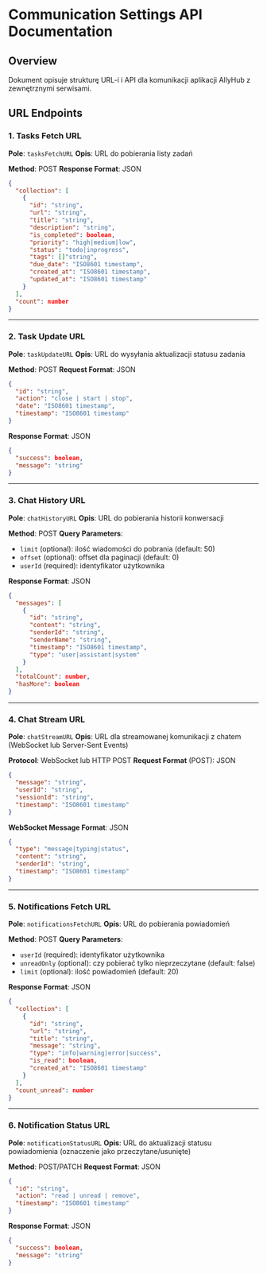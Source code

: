 # Communication Settings API Documentation

## Overview
Dokument opisuje strukturę URL-i i API dla komunikacji aplikacji AllyHub z zewnętrznymi serwisami.

## URL Endpoints

### 1. Tasks Fetch URL
**Pole**: `tasksFetchURL`
**Opis**: URL do pobierania listy zadań

**Method**: POST
**Response Format**: JSON
```json
{
  "collection": [
    {
      "id": "string",
      "url": "string",
      "title": "string",
      "description": "string",
      "is_completed": boolean,
      "priority": "high|medium|low",
      "status": "todo|inprogress",
      "tags": []"string",
      "due_date": "ISO8601 timestamp",
      "created_at": "ISO8601 timestamp",
      "updated_at": "ISO8601 timestamp"
    }
  ],
  "count": number
}
```

---

### 2. Task Update URL
**Pole**: `taskUpdateURL`
**Opis**: URL do wysyłania aktualizacji statusu zadania

**Method**: POST
**Request Format**: JSON
```json
{
  "id": "string",
  "action": "close | start | stop",
  "date": "ISO8601 timestamp",
  "timestamp": "ISO8601 timestamp"
}
```

**Response Format**: JSON
```json
{
  "success": boolean,
  "message": "string"
}
```

---

### 3. Chat History URL
**Pole**: `chatHistoryURL`
**Opis**: URL do pobierania historii konwersacji

**Method**: POST
**Query Parameters**: 
- `limit` (optional): ilość wiadomości do pobrania (default: 50)
- `offset` (optional): offset dla paginacji (default: 0)
- `userId` (required): identyfikator użytkownika

**Response Format**: JSON
```json
{
  "messages": [
    {
      "id": "string",
      "content": "string",
      "senderId": "string",
      "senderName": "string",
      "timestamp": "ISO8601 timestamp",
      "type": "user|assistant|system"
    }
  ],
  "totalCount": number,
  "hasMore": boolean
}
```

---

### 4. Chat Stream URL
**Pole**: `chatStreamURL`
**Opis**: URL dla streamowanej komunikacji z chatem (WebSocket lub Server-Sent Events)

**Protocol**: WebSocket lub HTTP POST
**Request Format** (POST): JSON
```json
{
  "message": "string",
  "userId": "string",
  "sessionId": "string",
  "timestamp": "ISO8601 timestamp"
}
```

**WebSocket Message Format**: JSON
```json
{
  "type": "message|typing|status",
  "content": "string",
  "senderId": "string",
  "timestamp": "ISO8601 timestamp"
}
```

---

### 5. Notifications Fetch URL
**Pole**: `notificationsFetchURL`
**Opis**: URL do pobierania powiadomień

**Method**: POST
**Query Parameters**:
- `userId` (required): identyfikator użytkownika
- `unreadOnly` (optional): czy pobierać tylko nieprzeczytane (default: false)
- `limit` (optional): ilość powiadomień (default: 20)

**Response Format**: JSON
```json
{
  "collection": [
    {
      "id": "string",
      "url": "string",
      "title": "string",
      "message": "string",
      "type": "info|warning|error|success",
      "is_read": boolean,
      "created_at": "ISO8601 timestamp"
    }
  ],
  "count_unread": number
}
```

---

### 6. Notification Status URL
**Pole**: `notificationStatusURL`
**Opis**: URL do aktualizacji statusu powiadomienia (oznaczenie jako przeczytane/usunięte)

**Method**: POST/PATCH
**Request Format**: JSON
```json
{
  "id": "string",
  "action": "read | unread | remove",
  "timestamp": "ISO8601 timestamp"
}
```

**Response Format**: JSON
```json
{
  "success": boolean,
  "message": "string"
}
```
